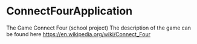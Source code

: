 # ConnectFourApplication
The Game Connect Four (school project)
The description of the game can be found here https://en.wikipedia.org/wiki/Connect_Four
